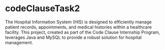 # codeClauseTask2
The Hospital Information System (HIS) is designed to efficiently manage patient records, appointments, and medical histories within a healthcare facility. This project, created as part of the Code Clause Internship Program, leverages Java and MySQL to provide a robust solution for hospital management.
